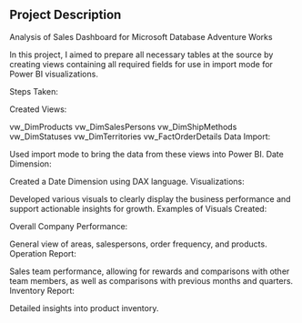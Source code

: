 Project Description
------------------------------------------
Analysis of Sales Dashboard for Microsoft Database Adventure Works

In this project, I aimed to prepare all necessary tables at the source by creating views containing all required fields for use in import mode for Power BI visualizations.

Steps Taken:

Created Views:

vw_DimProducts
vw_DimSalesPersons
vw_DimShipMethods
vw_DimStatuses
vw_DimTerritories
vw_FactOrderDetails
Data Import:

Used import mode to bring the data from these views into Power BI.
Date Dimension:

Created a Date Dimension using DAX language.
Visualizations:

Developed various visuals to clearly display the business performance and support actionable insights for growth.
Examples of Visuals Created:

Overall Company Performance:

General view of areas, salespersons, order frequency, and products.
Operation Report:

Sales team performance, allowing for rewards and comparisons with other team members, as well as comparisons with previous months and quarters.
Inventory Report:

Detailed insights into product inventory.

